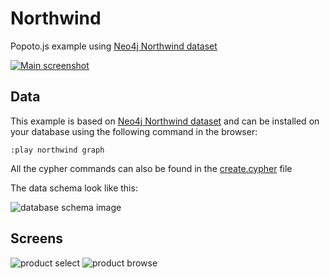 # Northwind

Popoto.js example using [Neo4j Northwind dataset](https://neo4j.com/developer/guide-importing-data-and-etl) 

[![Main screenshot](https://nhogs.github.io/popoto-examples/northwind/screens/main.png "Main screenshot")](https://nhogs.github.io/popoto-examples/northwind/index.html)

## Data
This example is based on [Neo4j Northwind dataset](https://neo4j.com/developer/guide-importing-data-and-etl) and can be installed on your database using the following command in the browser:
```
:play northwind graph
```
All the cypher commands can also be found in the [create.cypher](https://github.com/Nhogs/popoto-examples/tree/master/northwind/cypher/create.cypher) file

The data schema look like this:

![database schema image](https://nhogs.github.io/popoto-examples/northwind/screens/schema.png "Database schema")

## Screens

![product select](https://nhogs.github.io/popoto-examples/northwind/screens/select.gif)
![product browse](https://nhogs.github.io/popoto-examples/northwind/screens/browse.gif)
